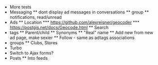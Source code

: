 * More tests
* Messaging
** dont display ad messages in conversations
** group
** notifications, read/unread
* Ads
** Location
*** https://github.com/alexreisner/geocoder
*** https://postgis.net/docs/Geocode.html
** Search
* tags
** Parent/child
** Synonyms
** "Real" name
** Add new from new ad page, make sexier
** Follow - same as adtags associations
* groups
** Clubs, Stores
* Turbo
* Switch to Ajax forms?
* Posts
** Into feeds
